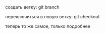 создать ветку: git branch

переключиться в новую ветку: git checkout

теперь то же самое, только подробнее
